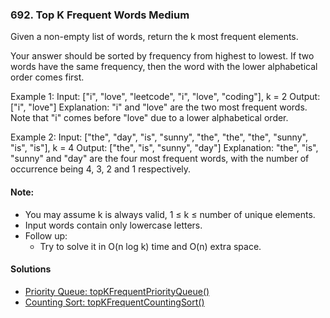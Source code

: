 ### 692. Top K Frequent Words  **Medium**


Given a non-empty list of words, return the k most frequent elements.

Your answer should be sorted by frequency from highest to lowest. If two words have the same frequency, then the word with the lower alphabetical order comes first.

Example 1:
Input: ["i", "love", "leetcode", "i", "love", "coding"], k = 2
Output: ["i", "love"]
Explanation: "i" and "love" are the two most frequent words.
    Note that "i" comes before "love" due to a lower alphabetical order.

Example 2:
Input: ["the", "day", "is", "sunny", "the", "the", "the", "sunny", "is", "is"], k = 4
Output: ["the", "is", "sunny", "day"]
Explanation: "the", "is", "sunny" and "day" are the four most frequent words,
    with the number of occurrence being 4, 3, 2 and 1 respectively.
    
#### Note:
* You may assume k is always valid, 1 ≤ k ≤ number of unique elements.
* Input words contain only lowercase letters.
* Follow up:
    * Try to solve it in O(n log k) time and O(n) extra space.

#### Solutions
* [Priority Queue: topKFrequentPriorityQueue()]( ../../Java/src/HashMap/TopKFrequentWords_692.java )
* [Counting Sort: topKFrequentCountingSort()](../../Java/src/HashMap/TopKFrequentWords_692.java )
